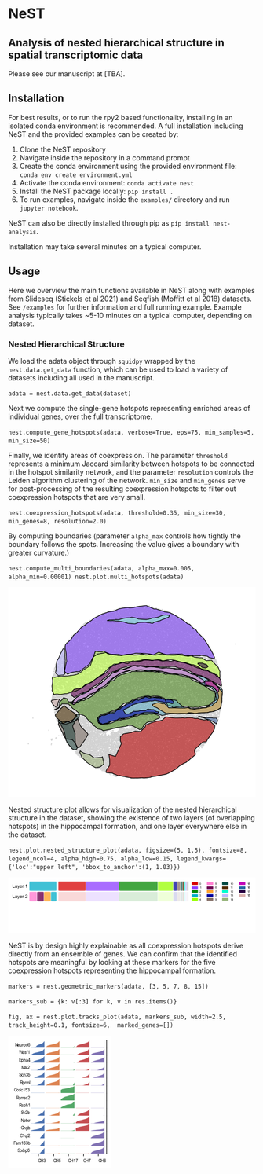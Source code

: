 # NeST

## Analysis of nested hierarchical structure in spatial transcriptomic data

Please see our manuscript at [TBA].

## Installation


For best results, or to run the rpy2 based functionality, installing in 
an isolated conda environment is recommended. A full installation including NeST and the provided examples can be
created by:

1. Clone the NeST repository
2. Navigate inside the repository in a command prompt
3. Create the conda environment using the provided environment file: `conda env create environment.yml`
4. Activate the conda environment: `conda activate nest`
5. Install the NeST package locally: `pip install .`
6. To run examples, navigate inside the `examples/` directory and run `jupyter notebook`.

NeST can also be directly installed through pip as 
`pip install nest-analysis`.

Installation may take several minutes on a typical computer.


## Usage

Here we overview the main functions available in NeST along with examples from Slideseq (Stickels et al 2021) and Seqfish (Moffitt et al 2018) datasets. See `/examples` for further information and full running example. Example analysis typically takes ~5-10 minutes on a typical computer, depending on dataset.

### Nested Hierarchical Structure

We load the adata object through `squidpy` wrapped by the `nest.data.get_data` function, which can be used to load a variety of datasets including all used in the manuscript.

`adata = nest.data.get_data(dataset)`

Next we compute the single-gene hotspots representing enriched areas of individual genes, over the full transcriptome.

`nest.compute_gene_hotspots(adata, verbose=True, eps=75, min_samples=5, min_size=50)`

Finally, we identify areas of coexpression. The parameter `threshold` represents a minimum Jaccard similarity between hotspots to be connected in the hotspot similarity network, and the parameter `resolution` controls the Leiden algorithm clustering of the network. `min_size` and `min_genes` serve for post-processing of the resulting coexpression hotspots to filter out coexpression hotspots that are very small.

`nest.coexpression_hotspots(adata, threshold=0.35, min_size=30, min_genes=8, resolution=2.0)`

By computing boundaries (parameter `alpha_max` controls how tightly the boundary follows the spots. Increasing the value gives a boundary with greater curvature.)

`nest.compute_multi_boundaries(adata, alpha_max=0.005, alpha_min=0.00001)
nest.plot.multi_hotspots(adata)`

![All multi hotspots](https://github.com/bwalker1/NeST/blob/master/images/multi_hotspot.png?raw=true)

Nested structure plot allows for visualization of the nested hierarchical structure in the dataset, showing the existence of two layers (of overlapping hotspots) in the hippocampal formation, and one layer everywhere else in the dataset.

`nest.plot.nested_structure_plot(adata, figsize=(5, 1.5), fontsize=8, legend_ncol=4, alpha_high=0.75, alpha_low=0.15,
                               legend_kwargs={'loc':"upper left", 'bbox_to_anchor':(1, 1.03)})`

![Nested structure plot](https://github.com/bwalker1/NeST/blob/master/images/nested_plot.png?raw=true)

NeST is by design highly explainable as all coexpression hotspots derive directly from an ensemble of genes. We can confirm that the identified hotspots are meaningful by looking at these markers for the five coexpression hotspots representing the hippocampal formation.

`markers = nest.geometric_markers(adata, [3, 5, 7, 8, 15])`

`markers_sub = {k: v[:3] for k, v in res.items()}`

`fig, ax = nest.plot.tracks_plot(adata, markers_sub, width=2.5, track_height=0.1, fontsize=6, 
                                marked_genes=[])`

![Tracks plot](https://github.com/bwalker1/NeST/blob/master/images/tracks.png?raw=true)

